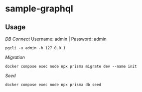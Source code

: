 # sample-graphql

## Usage

*DB Connect*
Username: admin | Password: admin

```
pgcli -u admin -h 127.0.0.1
```

*Migration*

```
docker compose exec node npx prisma migrate dev --name init
```

*Seed*

```
docker compose exec node npx prisma db seed
```
